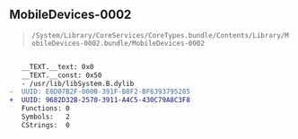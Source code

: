 ## MobileDevices-0002

> `/System/Library/CoreServices/CoreTypes.bundle/Contents/Library/MobileDevices-0002.bundle/MobileDevices-0002`

```diff

   __TEXT.__text: 0x0
   __TEXT.__const: 0x50
   - /usr/lib/libSystem.B.dylib
-  UUID: E8D07B2F-000B-391F-B8F2-BF6393795285
+  UUID: 9682D32B-2570-3911-A4C5-430C79A8C3F8
   Functions: 0
   Symbols:   2
   CStrings:  0

```

